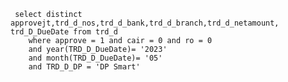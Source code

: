      select distinct approvejt,trd_d_nos,trd_d_bank,trd_d_branch,trd_d_netamount, trd_D_DueDate from trd_d
        where approve = 1 and cair = 0 and ro = 0
        and year(TRD_D_DueDate)= '2023'
        and month(TRD_D_DueDate)= '05'
        and TRD_D_DP = 'DP Smart'
